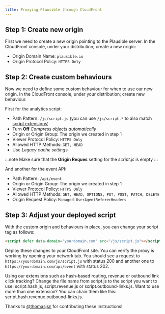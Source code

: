 ```yaml
---
title: Proxying Plausible through CloudFront
---
```


## Step 1: Create new origin

First we need to create a new origin pointing to the Plausible server. In the CloudFront console, under your distribution; create a new origin:

-   Origin Domain Name: `plausible.io`
-   Origin Protocol Policy: `HTTPS Only`

## Step 2: Create custom behaviours

Now we need to define some custom behaviour for when to use our new origin. In the CloudFront console, under your distribution; create new behaviour.

First for the analytics script:

- Path Pattern: `/js/script.js` (you can use `/js/script.*` to also match [script extensions](https://plausible.io/docs/script-extensions))
- Turn **Off** *Compress objects automatically*
- Origin or Origin Group: The origin we created in step 1
- Viewer Protocol Policy: `HTTPS Only`
- Allowed HTTP Methods: `GET, HEAD`
- Use *Legacy cache settings*

:::note
Make sure that the **Origin Reques** setting for the *script.js* is empty
:::

And another for the event API:

- Path Pattern: `/api/event`
- Origin or Origin Group: The origin we created in step 1
- Viewer Protocol Policy: `HTTPS Only`
- Allowed HTTP Methods: `GET, HEAD, OPTIONS, PUT, POST, PATCH, DELETE`
- Origin Request Policy: `Managed-UserAgentRefererHeaders`

## Step 3: Adjust your deployed script

With the custom origin and behaviours in place, you can change your script tag as follows:

```html
<script defer data-domain="yourdomain.com" src="/js/script.js"></script>
```

Deploy these changes to your CloudFront site. You can verify the proxy is working by opening your network tab. You should see a request to
`https://yourdomain.com/js/script.js` with status 200 and another one to `https://yourdomain.com/api/event` with status 202.

Using our extensions such as hash-based routing, revenue or outbound link click tracking? Change the file name from script.js to the script you want to use: script.hash.js, script.revenue.js or script.outbound-links.js. Want to use more than one extension? You can chain them like this: script.hash.revenue.outbound-links.js.

Thanks to [@thomasjsn](https://github.com/thomasjsn) for contributing these instructions!
